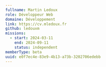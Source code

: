 ```yaml
---
fullname: Martin Ledoux
role: Développeur Web
domaine: Développement
link: https://cv.mledoux.fr
github: ledouxm
missions:
  - start: 2024-03-11
    end: 2024-09-11
    status: independent
memberType: beta
uuid: e0f7ec4e-83e9-4b13-a73b-3202706edebb
---
```

